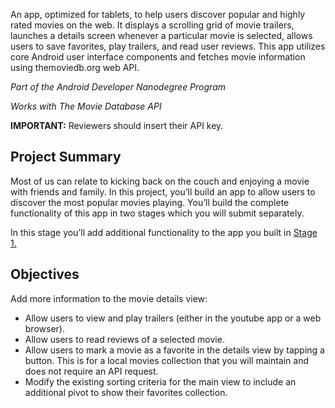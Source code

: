 An app, optimized for tablets, to help users discover popular and highly rated movies on the web. It displays a scrolling grid of movie trailers, launches a details screen whenever a particular movie is selected, allows users to save favorites, play trailers, and read user reviews. This app utilizes core Android user interface components and fetches movie information using themoviedb.org web API.

_Part of the Android Developer Nanodegree Program_

_Works with The Movie Database API_

**IMPORTANT:** Reviewers should insert their API key.

## Project Summary

Most of us can relate to kicking back on the couch and enjoying a movie with friends and family. In this project, you’ll build an app to allow users to discover the most popular movies playing.
You’ll build the complete functionality of this app in two stages which you will submit separately.

In this stage you’ll add additional functionality to the app you built in [Stage 1.](https://github.com/musap86/PopularMoviesStage1.git)

## Objectives

Add more information to the movie details view:

* Allow users to view and play trailers (either in the youtube app or a web browser).
* Allow users to read reviews of a selected movie.
* Allow users to mark a movie as a favorite in the details view by tapping a button. This is for a local movies collection that you will maintain and does not require an API request.
* Modify the existing sorting criteria for the main view to include an additional pivot to show their favorites collection.

